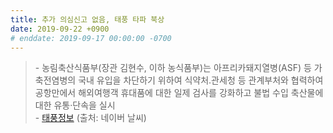 ```yaml
---
title: 추가 의심신고 없음, 태풍 타파 북상
date: 2019-09-22 +0900
# enddate: 2019-09-17 00:00:00 -0700
---
```

> \- 농림축산식품부(장관 김현수, 이하 농식품부)는 아프리카돼지열병(ASF) 등 가축전염병의 국내 유입을 차단하기 위하여 식약처․관세청 등 관계부처와 협력하여 공항만에서 해외여행객 휴대품에 대한 일제 검사를 강화하고 불법 수입 축산물에 대한 유통·단속을 실시   
> \- [태풍정보](https://weather.naver.com/news/typnInfo.nhn?occurYmdt=20190919150000) (출처: 네이버 날씨)
